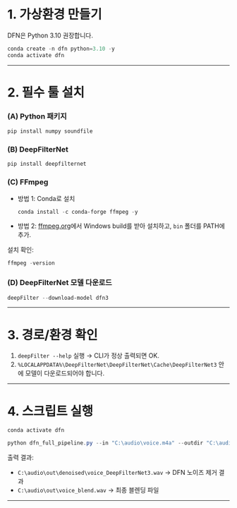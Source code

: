 # 1. 가상환경 만들기

DFN은 Python 3.10 권장합니다.

```powershell
conda create -n dfn python=3.10 -y
conda activate dfn
```

---

# 2. 필수 툴 설치

### (A) Python 패키지

```powershell
pip install numpy soundfile
```

### (B) DeepFilterNet

```powershell
pip install deepfilternet
```

### (C) FFmpeg

- 방법 1: Conda로 설치
    
    ```powershell
    conda install -c conda-forge ffmpeg -y
    ```
    
- 방법 2: [ffmpeg.org](https://ffmpeg.org/download.html)에서 Windows build를 받아 설치하고, `bin` 폴더를 PATH에 추가.

설치 확인:

```powershell
ffmpeg -version
```

### (D) DeepFilterNet 모델 다운로드

```powershell
deepFilter --download-model dfn3
```

---

# 3. 경로/환경 확인

1. `deepFilter --help` 실행 → CLI가 정상 출력되면 OK.
2. `%LOCALAPPDATA%\DeepFilterNet\DeepFilterNet\Cache\DeepFilterNet3` 안에 모델이 다운로드되어야 합니다.

---

# 4. 스크립트 실행

```powershell
conda activate dfn

python dfn_full_pipeline.py --in "C:\audio\voice.m4a" --outdir "C:\audio\out" --alpha 0.5 --atten-lim -15 --sr 48000
```

출력 결과:

- `C:\audio\out\denoised\voice_DeepFilterNet3.wav` → DFN 노이즈 제거 결과
- `C:\audio\out\voice_blend.wav` → 최종 블렌딩 파일

---

